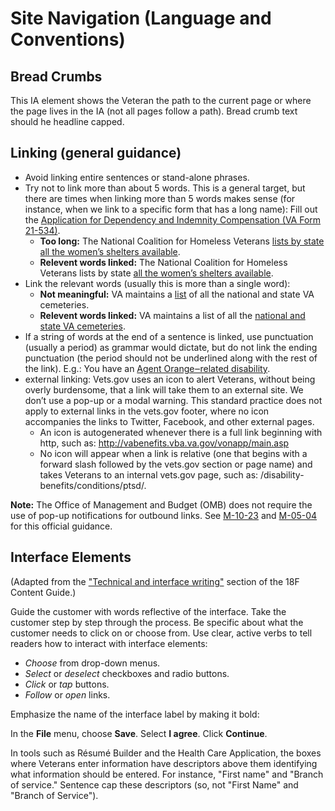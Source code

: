 # Site Navigation (Language and Conventions)

## Bread Crumbs

This IA element shows the Veteran the path to the current page or where the page lives in the IA (not all pages follow a path). Bread crumb text should he headline capped.

## Linking (general guidance)
  - Avoid linking entire sentences or stand-alone phrases.
  - Try not to link more than about 5 words. This is a general target, but there are times when linking more than 5 words makes sense (for instance, when we link to a specific form that has a long name): Fill out the [Application for Dependency and Indemnity Compensation (VA Form 21-534)](http://www.vba.va.gov/pubs/forms/VBA-21-534-ARE.pdf).
    - **Too long:** The National Coalition for Homeless Veterans [lists by state all the women’s shelters available](http://www.nchv.org/index.php/help/help/locate_organization/).
    - **Relevent words linked:** The National Coalition for Homeless Veterans lists by state [all the women’s shelters available](http://www.nchv.org/index.php/help/help/locate_organization/).
  - Link the relevant words (usually this is more than a single word):
    - **Not meaningful:** VA maintains a [list](http://www.cem.va.gov/cem/cems/listcem.asp) of all the national and state VA cemeteries.
    - **Relevent words linked:** VA maintains a list of all the [national and state VA cemeteries](http://www.cem.va.gov/cem/cems/listcem.asp).
  - If a string of words at the end of a sentence is linked, use punctuation (usually a period) as grammar would dictate, but do not link the ending punctuation (the period should not be underlined along with the rest of the link). E.g.: You have an [Agent Orange‒related disability](https://www.vets.gov/disability-benefits/conditions/exposure-to-hazardous-materials/agent-orange/diseases/).
- external linking: Vets.gov uses an icon to alert Veterans, without being overly burdensome, that a link will take them to an external site. We don’t use a pop-up or a modal warning. This standard practice does not apply to external links in the vets.gov footer, where no icon accompanies the links to Twitter, Facebook, and other external pages.
  - An icon is autogenerated whenever there is a full link beginning with http, such as: http://vabenefits.vba.va.gov/vonapp/main.asp
  - No icon will appear when a link is relative (one that begins with a forward slash followed by the vets.gov section or page name) and takes Veterans to an internal vets.gov page, such as:
/disability-benefits/conditions/ptsd/.

**Note:** The Office of Management and Budget (OMB) does not require the use of pop-up notifications for outbound links. See [M-10-23](https://www.whitehouse.gov/sites/default/files/omb/assets/memoranda_2010/m10-23.pdf) and [M-05-04](https://www.whitehouse.gov/sites/default/files/omb/memoranda/fy2005/m05-04.pdf) for this official guidance.

## Interface Elements 
(Adapted from the ["Technical and interface writing"](https://pages.18f.gov/content-guide/technical-and-interface-writing/) section of the 18F Content Guide.)

Guide the customer with words reflective of the interface. Take the customer step by step through the process. Be specific about what the customer needs to click on or choose from. Use clear, active verbs to tell readers how to interact with interface elements:

- *Choose* from drop-down menus.
- *Select* or *deselect* checkboxes and radio buttons.
- *Click* or *tap* buttons.
- *Follow* or *open* links.

Emphasize the name of the interface label by making it bold:

In the **File** menu, choose **Save**.
Select **I agree**.
Click **Continue**.

In tools such as Résumé Builder and the Health Care Application, the boxes where Veterans enter information have descriptors above them identifying what information should be entered. For instance, "First name" and "Branch of service." Sentence cap these descriptors (so, not "First Name" and "Branch of Service").
